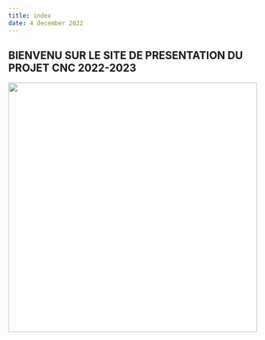 ```yaml
---
title: index
date: 4 december 2022
---
```

BIENVENU SUR LE SITE DE PRESENTATION DU PROJET CNC 2022-2023
---
<img src="[Assets/icon.png](https://d2qc09rl1gfuof.cloudfront.net/product/DKJ3018PROJCK0001/cnc-3018-m100-1.2.jpg)" width="500" height="500">
